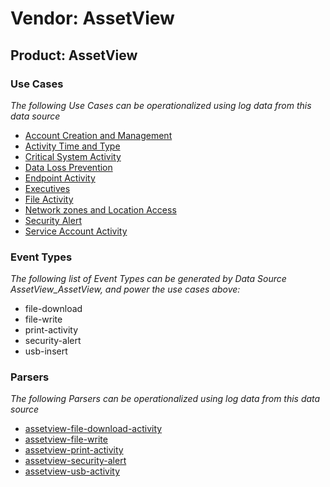 Vendor: AssetView
=================
Product: AssetView
------------------

### Use Cases

_The following Use Cases can be operationalized using log data from this data source_

* [Account Creation and Management](../UseCases/usecase_account_creation_and_management.md)
* [Activity Time  and Type](../UseCases/usecase_activity_time__and_type.md)
* [Critical System Activity](../UseCases/usecase_critical_system_activity.md)
* [Data Loss Prevention](../UseCases/usecase_data_loss_prevention.md)
* [Endpoint Activity](../UseCases/usecase_endpoint_activity.md)
* [Executives](../UseCases/usecase_executives.md)
* [File Activity](../UseCases/usecase_file_activity.md)
* [Network zones and Location Access](../UseCases/usecase_network_zones_and_location_access.md)
* [Security Alert](../UseCases/usecase_security_alert.md)
* [Service Account Activity](../UseCases/usecase_service_account_activity.md)


### Event Types

_The following list of Event Types can be generated by Data Source AssetView_AssetView, and power the use cases above:_

- file-download
- file-write
- print-activity
- security-alert
- usb-insert


### Parsers

_The following Parsers can be operationalized using log data from this data source_

* [assetview-file-download-activity](../Parsers/parserContent_assetview-file-download-activity.md)
* [assetview-file-write](../Parsers/parserContent_assetview-file-write.md)
* [assetview-print-activity](../Parsers/parserContent_assetview-print-activity.md)
* [assetview-security-alert](../Parsers/parserContent_assetview-security-alert.md)
* [assetview-usb-activity](../Parsers/parserContent_assetview-usb-activity.md)
